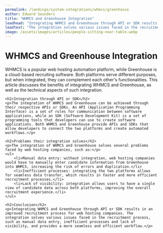 ```yaml
---
permalink: /landings/system-integrations/whmcs/greenhouse
author: Edward Saunders
title: "WHMCS and Greenhouse Integration"
leadhead: "Integrating WHMCS and Greenhouse through API or SDK results in an improved recruitment process for web hosting companies"
leadtext: "The integration solves various issues faced in the recruitment process, such as manual data entry, inefficient processes and lack of visibility, and provides a more seamless and efficient workflow."
image: /assets/images/articles/people-sitting-near-table.webp
---
```

<div class="arttext">	<h1>WHMCS and Greenhouse Integration</h1>
	<p>WHMCS is a popular web hosting automation platform, while Greenhouse is a cloud-based recruiting software. Both platforms serve different purposes, but when integrated, they can complement each other's functionalities. This article discusses the benefits of integrating WHMCS and Greenhouse, as well as the technical aspects of such integration.</p>
	
	<h2>Integration through API or SDK</h2>
	<p>The integration of WHMCS and Greenhouse can be achieved through their respective APIs or SDKs. An API (Application Programming Interface) is a set of rules for communication between software applications, while an SDK (Software Development Kit) is a set of programming tools that developers can use to create software applications. Both WHMCS and Greenhouse provide APIs and SDKs that allow developers to connect the two platforms and create automated workflows.</p>
	
	<h2>Problems their integration solves</h2>
	<p>The integration of WHMCS and Greenhouse solves several problems faced by web hosting companies, such as:</p>
	<ul>
		<li>Manual data entry: without integration, web hosting companies would have to manually enter candidate information from Greenhouse into WHMCS, increasing the risk of errors and duplication.</li>
		<li>Inefficient processes: integrating the two platforms allows for seamless data transfer, which results in faster and more efficient recruitment processes.</li>
		<li>Lack of visibility: integration allows users to have a single view of candidate data across both platforms, improving the overall recruitment experience.</li>
	</ul>
	
	<h2>Conclusion</h2>
	<p>Integrating WHMCS and Greenhouse through API or SDK results in an improved recruitment process for web hosting companies. The integration solves various issues faced in the recruitment process, such as manual data entry, inefficient processes and lack of visibility, and provides a more seamless and efficient workflow.</p>
	
</div>